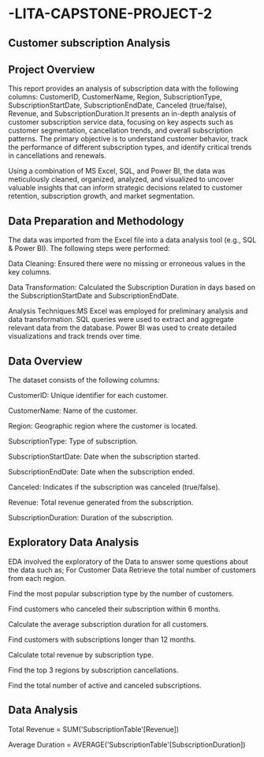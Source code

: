 # -LITA-CAPSTONE-PROJECT-2

## Customer subscription Analysis

## Project Overview
This report provides an analysis of subscription data with the following columns: CustomerID, CustomerName, Region, SubscriptionType, SubscriptionStartDate, SubscriptionEndDate, Canceled (true/false), Revenue, and SubscriptionDuration.It presents an in-depth analysis of customer subscription service data, focusing on key aspects such as customer segmentation, cancellation trends, and overall subscription patterns. The primary objective is to understand customer behavior, track the performance of different subscription types, and identify critical trends in cancellations and renewals.

Using a combination of MS Excel, SQL, and Power BI, the data was meticulously cleaned, organized, analyzed, and visualized to uncover valuable insights that can inform strategic decisions related to customer retention, subscription growth, and market segmentation.

## Data Preparation and Methodology
The data was imported from the Excel file into a data analysis tool (e.g., SQL & Power BI). The following steps were performed:

Data Cleaning: Ensured there were no missing or erroneous values in the key columns.

Data Transformation: Calculated the Subscription Duration in days based on the SubscriptionStartDate and SubscriptionEndDate.

Analysis Techniques:MS Excel was employed for preliminary analysis and data transformation. SQL queries were used to extract and aggregate relevant data from the database. Power BI was used to create detailed visualizations and track trends over time.

## Data Overview

The dataset consists of the following columns:

CustomerID: Unique identifier for each customer.

CustomerName: Name of the customer.

Region: Geographic region where the customer is located.

SubscriptionType: Type of subscription.

SubscriptionStartDate: Date when the subscription started.

SubscriptionEndDate: Date when the subscription ended.

Canceled: Indicates if the subscription was canceled (true/false).

Revenue: Total revenue generated from the subscription.

SubscriptionDuration: Duration of the subscription.

## Exploratory Data Analysis

EDA involved the exploratory of the Data to answer some questions about the data such as;
For Customer Data
Retrieve the total number of customers from each region.

Find the most popular subscription type by the number of customers.

Find customers who canceled their subscription within 6 months.

Calculate the average subscription duration for all customers.

Find customers with subscriptions longer than 12 months.

Calculate total revenue by subscription type.

Find the top 3 regions by subscription cancellations.

Find the total number of active and canceled subscriptions.

## Data Analysis

Total Revenue = SUM('SubscriptionTable'[Revenue])

Average Duration = AVERAGE('SubscriptionTable'[SubscriptionDuration])



